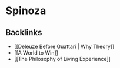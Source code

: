 # Spinoza



<a id="org8741728"></a>

## Backlinks

-   [[Deleuze Before Guattari | Why Theory]]
-   [[A World to Win]]
-   [[The Philosophy of Living Experience]]
